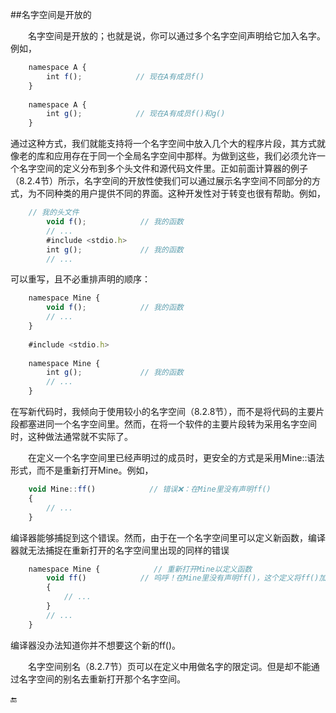 ##名字空间是开放的

&emsp;&emsp;名字空间是开放的；也就是说，你可以通过多个名字空间声明给它加入名字。例如，

```javascript
    namespace A {
        int f();            // 现在A有成员f()
    }
    
    namespace A {
        int g();            // 现在A有成员f()和g()
    }
```

通过这种方式，我们就能支持将一个名字空间中放入几个大的程序片段，其方式就像老的库和应用存在于同一个全局名字空间中那样。为做到这些，我们必须允许一个名字空间的定义分布到多个头文件和源代码文件里。正如前面计算器的例子（8.2.4节）所示，名字空间的开放性使我们可以通过展示名字空间不同部分的方式，为不同种类的用户提供不同的界面。这种开发性对于转变也很有帮助。例如，

```javascript
    // 我的头文件
        void f();            // 我的函数
        // ...
        #include <stdio.h>
        int g();             // 我的函数
        // ...
```

可以重写，且不必重排声明的顺序：

```javascript
    namespace Mine {
        void f();            // 我的函数
        // ...
    }
    
    #include <stdio.h>
    
    namespace Mine {
        int g();             // 我的函数
        // ...
    }
```

在写新代码时，我倾向于使用较小的名字空间（8.2.8节），而不是将代码的主要片段都塞进同一个名字空间里。然而，在将一个软件的主要片段转为采用名字空间时，这种做法通常就不实际了。

&emsp;&emsp;在定义一个名字空间里已经声明过的成员时，更安全的方式是采用Mine::语法形式，而不是重新打开Mine。例如，

```javascript
    void Mine::ff()            // 错误❌：在Mine里没有声明ff()
    {
        // ...
    }
```

编译器能够捕捉到这个错误。然而，由于在一个名字空间里可以定义新函数，编译器就无法捕捉在重新打开的名字空间里出现的同样的错误

```javascript
    namespace Mine {            // 重新打开Mine以定义函数
        void ff()            // 呜呼！在Mine里没有声明ff()，这个定义将ff()加进了Mine
        {
            // ...
        }
        // ...
    }
```

编译器没办法知道你并不想要这个新的ff()。

&emsp;&emsp;名字空间别名（8.2.7节）页可以在定义中用做名字的限定词。但是却不能通过名字空间的别名去重新打开那个名字空间。


🔚







